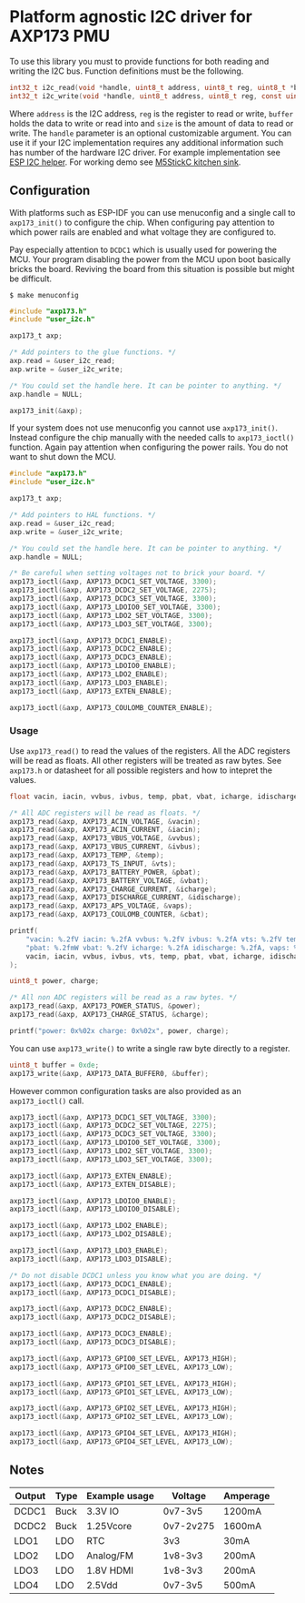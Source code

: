 # Platform agnostic I2C driver for AXP173 PMU

To use this library you must to provide functions for both reading and writing the I2C bus. Function definitions must be the following.

```c
int32_t i2c_read(void *handle, uint8_t address, uint8_t reg, uint8_t *buffer, uint16_t size);
int32_t i2c_write(void *handle, uint8_t address, uint8_t reg, const uint8_t *buffer, uint16_t size);
```

Where `address` is the I2C address, `reg` is the register to read or write, `buffer` holds the data to write or read into and `size` is the amount of data to read or write. The `handle` parameter is an optional customizable argument. You can use it if your I2C implementation requires any additional information such has number of the hardware I2C driver. For example implementation see [ESP I2C helper](https://github.com/tuupola/esp_i2c_helper). For working demo see [M5StickC kitchen sink](https://github.com/tuupola/esp_m5stick).

## Configuration

With platforms such as ESP-IDF you can use menuconfig and a single call to `axp173_init()` to configure the chip. When configuring pay attention to which power rails are enabled and what voltage they are configured to.

Pay especially attention to `DCDC1` which is usually used for powering the MCU. Your program disabling the power from the MCU upon boot basically bricks the board. Reviving the board from this situation is possible but might be difficult.

```
$ make menuconfig
```

```c
#include "axp173.h"
#include "user_i2c.h"

axp173_t axp;

/* Add pointers to the glue functions. */
axp.read = &user_i2c_read;
axp.write = &user_i2c_write;

/* You could set the handle here. It can be pointer to anything. */
axp.handle = NULL;

axp173_init(&axp);
```

If your system does not use menuconfig you cannot use `axp173_init()`. Instead configure the chip manually with the needed calls to `axp173_ioctl()` function. Again pay attention when configuring the power rails. You do not want to shut down the MCU.

```c
#include "axp173.h"
#include "user_i2c.h"

axp173_t axp;

/* Add pointers to HAL functions. */
axp.read = &user_i2c_read;
axp.write = &user_i2c_write;

/* You could set the handle here. It can be pointer to anything. */
axp.handle = NULL;

/* Be careful when setting voltages not to brick your board. */
axp173_ioctl(&axp, AXP173_DCDC1_SET_VOLTAGE, 3300);
axp173_ioctl(&axp, AXP173_DCDC2_SET_VOLTAGE, 2275);
axp173_ioctl(&axp, AXP173_DCDC3_SET_VOLTAGE, 3300);
axp173_ioctl(&axp, AXP173_LDOIO0_SET_VOLTAGE, 3300);
axp173_ioctl(&axp, AXP173_LDO2_SET_VOLTAGE, 3300);
axp173_ioctl(&axp, AXP173_LDO3_SET_VOLTAGE, 3300);

axp173_ioctl(&axp, AXP173_DCDC1_ENABLE);
axp173_ioctl(&axp, AXP173_DCDC2_ENABLE);
axp173_ioctl(&axp, AXP173_DCDC3_ENABLE);
axp173_ioctl(&axp, AXP173_LDOIO0_ENABLE);
axp173_ioctl(&axp, AXP173_LDO2_ENABLE);
axp173_ioctl(&axp, AXP173_LDO3_ENABLE);
axp173_ioctl(&axp, AXP173_EXTEN_ENABLE);

axp173_ioctl(&axp, AXP173_COULOMB_COUNTER_ENABLE);
```

### Usage

Use `axp173_read()` to read the values of the registers. All the
ADC registers will be read as floats. All other registers will be treated as raw bytes.
See `axp173.h` or datasheet for all possible registers and how to intepret the values.

```c
float vacin, iacin, vvbus, ivbus, temp, pbat, vbat, icharge, idischarge, vaps, cbat;

/* All ADC registers will be read as floats. */
axp173_read(&axp, AXP173_ACIN_VOLTAGE, &vacin);
axp173_read(&axp, AXP173_ACIN_CURRENT, &iacin);
axp173_read(&axp, AXP173_VBUS_VOLTAGE, &vvbus);
axp173_read(&axp, AXP173_VBUS_CURRENT, &ivbus);
axp173_read(&axp, AXP173_TEMP, &temp);
axp173_read(&axp, AXP173_TS_INPUT, &vts);
axp173_read(&axp, AXP173_BATTERY_POWER, &pbat);
axp173_read(&axp, AXP173_BATTERY_VOLTAGE, &vbat);
axp173_read(&axp, AXP173_CHARGE_CURRENT, &icharge);
axp173_read(&axp, AXP173_DISCHARGE_CURRENT, &idischarge);
axp173_read(&axp, AXP173_APS_VOLTAGE, &vaps);
axp173_read(&axp, AXP173_COULOMB_COUNTER, &cbat);

printf(
    "vacin: %.2fV iacin: %.2fA vvbus: %.2fV ivbus: %.2fA vts: %.2fV temp: %.0fC "
    "pbat: %.2fmW vbat: %.2fV icharge: %.2fA idischarge: %.2fA, vaps: %.2fV cbat: %.2fmAh",
    vacin, iacin, vvbus, ivbus, vts, temp, pbat, vbat, icharge, idischarge, vaps, cbat
);
```

```c
uint8_t power, charge;

/* All non ADC registers will be read as a raw bytes. */
axp173_read(&axp, AXP173_POWER_STATUS, &power);
axp173_read(&axp, AXP173_CHARGE_STATUS, &charge);

printf("power: 0x%02x charge: 0x%02x", power, charge);
```

You can use `axp173_write()` to write a single raw byte directly to a register.

```c
uint8_t buffer = 0xde;
axp173_write(&axp, AXP173_DATA_BUFFER0, &buffer);
```

However common configuration tasks are also provided as an `axp173_ioctl()` call.

```c
axp173_ioctl(&axp, AXP173_DCDC1_SET_VOLTAGE, 3300);
axp173_ioctl(&axp, AXP173_DCDC2_SET_VOLTAGE, 2275);
axp173_ioctl(&axp, AXP173_DCDC3_SET_VOLTAGE, 3300);
axp173_ioctl(&axp, AXP173_LDOIO0_SET_VOLTAGE, 3300);
axp173_ioctl(&axp, AXP173_LDO2_SET_VOLTAGE, 3300);
axp173_ioctl(&axp, AXP173_LDO3_SET_VOLTAGE, 3300);

axp173_ioctl(&axp, AXP173_EXTEN_ENABLE);
axp173_ioctl(&axp, AXP173_EXTEN_DISABLE);

axp173_ioctl(&axp, AXP173_LDOIO0_ENABLE);
axp173_ioctl(&axp, AXP173_LDOIO0_DISABLE);

axp173_ioctl(&axp, AXP173_LDO2_ENABLE);
axp173_ioctl(&axp, AXP173_LDO2_DISABLE);

axp173_ioctl(&axp, AXP173_LDO3_ENABLE);
axp173_ioctl(&axp, AXP173_LDO3_DISABLE);

/* Do not disable DCDC1 unless you know what you are doing. */
axp173_ioctl(&axp, AXP173_DCDC1_ENABLE);
axp173_ioctl(&axp, AXP173_DCDC1_DISABLE);

axp173_ioctl(&axp, AXP173_DCDC2_ENABLE);
axp173_ioctl(&axp, AXP173_DCDC2_DISABLE);

axp173_ioctl(&axp, AXP173_DCDC3_ENABLE);
axp173_ioctl(&axp, AXP173_DCDC3_DISABLE);

axp173_ioctl(&axp, AXP173_GPIO0_SET_LEVEL, AXP173_HIGH);
axp173_ioctl(&axp, AXP173_GPIO0_SET_LEVEL, AXP173_LOW);

axp173_ioctl(&axp, AXP173_GPIO1_SET_LEVEL, AXP173_HIGH);
axp173_ioctl(&axp, AXP173_GPIO1_SET_LEVEL, AXP173_LOW);

axp173_ioctl(&axp, AXP173_GPIO2_SET_LEVEL, AXP173_HIGH);
axp173_ioctl(&axp, AXP173_GPIO2_SET_LEVEL, AXP173_LOW);

axp173_ioctl(&axp, AXP173_GPIO4_SET_LEVEL, AXP173_HIGH);
axp173_ioctl(&axp, AXP173_GPIO4_SET_LEVEL, AXP173_LOW);
```

## Notes

| Output | Type | Example usage | Voltage   | Amperage |
|--------|------|---------------|-----------|----------|
| DCDC1  | Buck | 3.3V IO       | 0v7-3v5   | 1200mA   |
| DCDC2  | Buck | 1.25Vcore     | 0v7-2v275 | 1600mA   |
| LDO1   | LDO  | RTC           | 3v3       | 30mA     |
| LDO2   | LDO  | Analog/FM     | 1v8-3v3   | 200mA    |
| LDO3   | LDO  | 1.8V HDMI     | 1v8-3v3   | 200mA    |
| LDO4   | LDO  | 2.5Vdd        | 0v7-3v5   | 500mA     |
